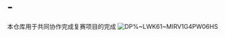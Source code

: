 # -
本仓库用于共同协作完成复赛项目的完成
![DP%~LWK61~MIRV1G4PW06HS](https://user-images.githubusercontent.com/106764636/183245903-b1172332-ebcf-4f75-aded-6dcd6575e38c.jpg)
